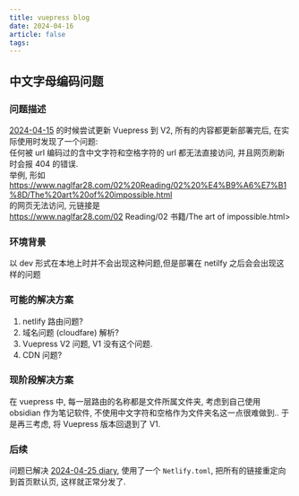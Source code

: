 ```yaml
---
title: vuepress blog
date: 2024-04-16
article: false
tags: 
---
```


## 中文字母编码问题
### 问题描述
[2024-04-15](2024-04-15) 的时候尝试更新 Vuepress 到 V2, 所有的内容都更新部署完后, 在实际使用时发现了一个问题:  
任何被 url 编码过的含中文字符和空格字符的 url 都无法直接访问, 并且网页刷新时会报 404 的错误.  
举例, 形如  
<https://www.naglfar28.com/02%20Reading/02%20%E4%B9%A6%E7%B1%8D/The%20art%20of%20impossible.html>  
的网页无法访问, 元链接是  
<https://www.naglfar28.com/02> Reading/02 书籍/The art of impossible.html>
### 环境背景
以 dev 形式在本地上时并不会出现这种问题,但是部署在 netilfy 之后会会出现这样的问题
### 可能的解决方案
1. netlify 路由问题?  
2. 域名问题 (cloudfare) 解析?  
3. Vuepress V2 问题, V1 没有这个问题.
4. CDN 问题?
### 现阶段解决方案
在 vuepress 中, 每一层路由的名称都是文件所属文件夹, 考虑到自己使用 obsidian 作为笔记软件, 不使用中文字符和空格作为文件夹名这一点很难做到.. 于是再三考虑, 将 Vuepress 版本回退到了 V1.
### 后续
问题已解决 [2024-04-25 diary](2024-04-25%20diary), 使用了一个 `Netlify.toml`, 把所有的链接重定向到首页默认页, 这样就正常分发了.
